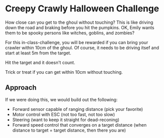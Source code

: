 # Creepy Crawly Halloween Challenge

How close can you get to the ghoul without touching?  This is like
driving down the road and braking before you hit the pumpkins. OK,
Emily wants them to be spooky persons like witches, goblins, and
zombies?

For this in-class-challenge, you will be rewarded if you can bring
your crawler within 10cm of the ghoul. Of course, it needs to be
driving itsef and start at least 5m from the target.

Hit the target and it doesn't count.

Trick or treat if you can get within 10cm without touching. 


## Approach

If we were doing this, we would build out the following:

- Forward sensor capable of ranging distance (pick your favorite)
- Motor control with ESC (not too fast, not too slow)
- Steering (want to keep it straight for dead-reconing)
- Forward speed control that converges on a target distance (when
  distance to target = target distance, then there you are)

